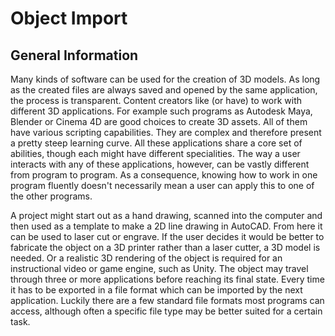 # Object Import

## General Information

Many kinds of software can be used for the creation of 3D models. As long as the created files are always saved and opened by the same application, the process is transparent. Content creators like (or have) to work with different 3D applications. For example such programs as Autodesk Maya, Blender or Cinema 4D are good choices to create 3D assets. All of them have various scripting capabilities. They are complex and therefore present a pretty steep learning curve. All these applications share a core set of abilities, though each might have different specialities. The way a user interacts with any of these applications, however, can be vastly different from program to program. As a consequence, knowing how to work in one program fluently doesn't necessarily mean a user can apply this to one of the other programs. 

A project might start out as a hand drawing, scanned into the computer and then used as a template to make a 2D line drawing in AutoCAD. From here it can be used to laser cut or engrave. If the user decides it would be better to fabricate the object on a 3D printer rather than a laser cutter, a 3D model is needed. Or a realistic 3D rendering of the object is required for an instructional video or game engine, such as Unity. The object may travel through three or more applications before reaching its final state. Every time it has to be exported in a file format which can be imported by the next application. Luckily there are a few standard file formats most programs can access, although often a specific file type may be better suited for a certain task. 

